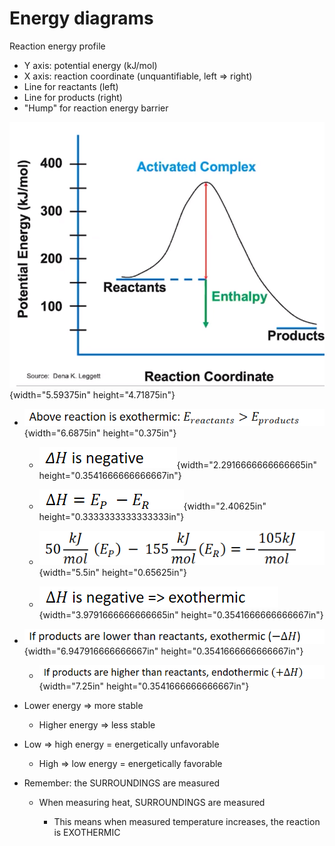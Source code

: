 # Energy diagrams

Reaction energy profile
-   Y axis: potential energy (kJ/mol)
-   X axis: reaction coordinate (unquantifiable, left => right)
-   Line for reactants (left)
-   Line for products (right)
-   "Hump" for reaction energy barrier

![400 o 300 200 100 o Source: Dena K. Legged Activated Complex Reactants Enthalpy Products Reaction Coordinate ](../media/Unit-6-Energy-diagrams-image1.png){width="5.59375in" height="4.71875in"}
-   ![](../media/Unit-6-Energy-diagrams-image2.png){width="6.6875in" height="0.375in"}

    -   ![](../media/Unit-6-Energy-diagrams-image3.png){width="2.2916666666666665in" height="0.3541666666666667in"}

    -   ![](../media/Unit-6-Energy-diagrams-image4.png){width="2.40625in" height="0.3333333333333333in"}

    -   ![](../media/Unit-6-Energy-diagrams-image5.png){width="5.5in" height="0.65625in"}

    -   ![](../media/Unit-6-Energy-diagrams-image6.png){width="3.9791666666666665in" height="0.3541666666666667in"}
-   ![](../media/Unit-6-Energy-diagrams-image7.png){width="6.947916666666667in" height="0.3541666666666667in"}

    -   ![](../media/Unit-6-Energy-diagrams-image8.png){width="7.25in" height="0.3541666666666667in"}
-   Lower energy => more stable

    -   Higher energy => less stable
-   Low => high energy = energetically unfavorable

    -   High => low energy = energetically favorable
-   Remember: the SURROUNDINGS are measured

    -   When measuring heat, SURROUNDINGS are measured

        -   This means when measured temperature increases, the reaction is EXOTHERMIC










